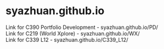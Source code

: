 # syazhuan.github.io

Link for C390 Portfolio Development - syazhuan.github.io/PD/ <br>
Link for C219 (World Xplore) - syazhuan.github.io/WX/ <br>
Link for C339 L12 - syazhuan.github.io/C339_L12/
